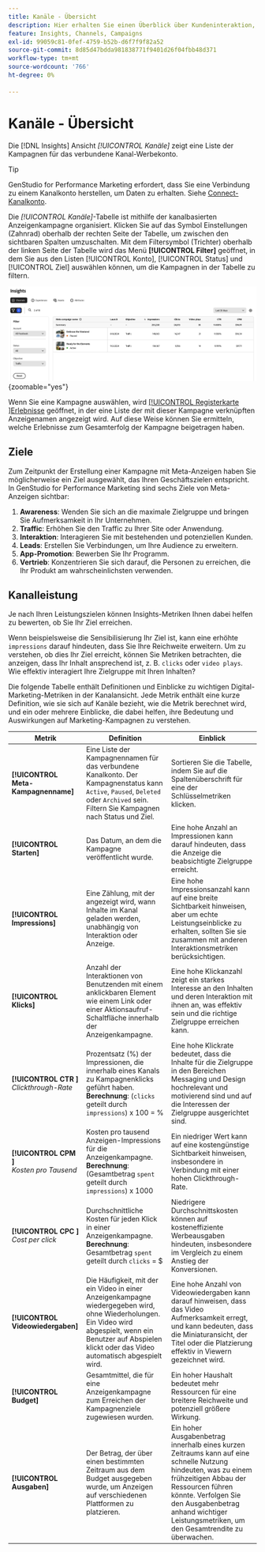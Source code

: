 ```yaml
---
title: Kanäle - Übersicht
description: Hier erhalten Sie einen Überblick über Kundeninteraktion, Leistung, Budget und Ausgaben für Marketing-Kampagnen in Adobe GenStudio for Performance Marketing.
feature: Insights, Channels, Campaigns
exl-id: 99059c81-0fef-4759-b52b-d6f7f9f82a52
source-git-commit: 8d85d47bdda981838771f9401d26f04fbb48d371
workflow-type: tm+mt
source-wordcount: '766'
ht-degree: 0%

---
```


# Kanäle - Übersicht

Die [!DNL Insights] Ansicht _[!UICONTROL Kanäle]_ zeigt eine Liste der Kampagnen für das verbundene Kanal-Werbekonto.

>[!TIP]
>
>GenStudio for Performance Marketing erfordert, dass Sie eine Verbindung zu einem Kanalkonto herstellen, um Daten zu erhalten. Siehe [Connect-Kanalkonto](connect-channel.md).

Die _[!UICONTROL Kanäle]_-Tabelle ist mithilfe der kanalbasierten Anzeigenkampagne organisiert. Klicken Sie auf das Symbol Einstellungen (Zahnrad) oberhalb der rechten Seite der Tabelle, um zwischen den sichtbaren Spalten umzuschalten. Mit dem Filtersymbol (Trichter) oberhalb der linken Seite der Tabelle wird das Menü **[!UICONTROL Filter]** geöffnet, in dem Sie aus den Listen [!UICONTROL Konto], [!UICONTROL Status] und [!UICONTROL Ziel] auswählen können, um die Kampagnen in der Tabelle zu filtern.

![Kanalfilter und -tabelle](/help/assets/insights-channels-filter.png){zoomable="yes"}

Wenn Sie eine Kampagne auswählen, wird [[!UICONTROL  Registerkarte ]Erlebnisse](experiences.md) geöffnet, in der eine Liste der mit dieser Kampagne verknüpften Anzeigenamen angezeigt wird. Auf diese Weise können Sie ermitteln, welche Erlebnisse zum Gesamterfolg der Kampagne beigetragen haben.

## Ziele

Zum Zeitpunkt der Erstellung einer Kampagne mit Meta-Anzeigen haben Sie möglicherweise ein Ziel ausgewählt, das Ihren Geschäftszielen entspricht. In GenStudio for Performance Marketing sind sechs Ziele von Meta-Anzeigen sichtbar:

1. **Awareness**: Wenden Sie sich an die maximale Zielgruppe und bringen Sie Aufmerksamkeit in Ihr Unternehmen.
1. **Traffic**: Erhöhen Sie den Traffic zu Ihrer Site oder Anwendung.
1. **Interaktion**: Interagieren Sie mit bestehenden und potenziellen Kunden.
1. **Leads**: Erstellen Sie Verbindungen, um Ihre Audience zu erweitern.
1. **App-Promotion**: Bewerben Sie Ihr Programm.
1. **Vertrieb**: Konzentrieren Sie sich darauf, die Personen zu erreichen, die Ihr Produkt am wahrscheinlichsten verwenden.

## Kanalleistung

Je nach Ihren Leistungszielen können Insights-Metriken Ihnen dabei helfen zu bewerten, ob Sie Ihr Ziel erreichen.

Wenn beispielsweise die Sensibilisierung Ihr Ziel ist, kann eine erhöhte `impressions` darauf hindeuten, dass Sie Ihre Reichweite erweitern. Um zu verstehen, ob dies Ihr Ziel erreicht, können Sie Metriken betrachten, die anzeigen, dass Ihr Inhalt ansprechend ist, z. B. `clicks` oder `video plays`. Wie effektiv interagiert Ihre Zielgruppe mit Ihren Inhalten?

Die folgende Tabelle enthält Definitionen und Einblicke zu wichtigen Digital-Marketing-Metriken in der Kanalansicht. Jede Metrik enthält eine kurze Definition, wie sie sich auf Kanäle bezieht, wie die Metrik berechnet wird, und ein oder mehrere Einblicke, die dabei helfen, ihre Bedeutung und Auswirkungen auf Marketing-Kampagnen zu verstehen.

| Metrik | Definition | Einblick |
| ----------- | ----------------------------- | -------------------------------- |
| **[!UICONTROL Meta-Kampagnenname]** | Eine Liste der Kampagnennamen für das verbundene Kanalkonto. Der Kampagnenstatus kann `Active`, `Paused`, `Deleted` oder `Archived` sein. Filtern Sie Kampagnen nach Status und Ziel. | Sortieren Sie die Tabelle, indem Sie auf die Spaltenüberschrift für eine der Schlüsselmetriken klicken. |
| **[!UICONTROL Starten]** | Das Datum, an dem die Kampagne veröffentlicht wurde. | Eine hohe Anzahl an Impressionen kann darauf hindeuten, dass die Anzeige die beabsichtigte Zielgruppe erreicht. |
| **[!UICONTROL Impressions]** | Eine Zählung, mit der angezeigt wird, wann Inhalte im Kanal geladen werden, unabhängig von Interaktion oder Anzeige. | Eine hohe Impressionsanzahl kann auf eine breite Sichtbarkeit hinweisen, aber um echte Leistungseinblicke zu erhalten, sollten Sie sie zusammen mit anderen Interaktionsmetriken berücksichtigen. |
| **[!UICONTROL Klicks]** | Anzahl der Interaktionen von Benutzenden mit einem anklickbaren Element wie einem Link oder einer Aktionsaufruf-Schaltfläche innerhalb der Anzeigenkampagne. | Eine hohe Klickanzahl zeigt ein starkes Interesse an den Inhalten und deren Interaktion mit ihnen an, was effektiv sein und die richtige Zielgruppe erreichen kann. |
| **[!UICONTROL CTR ]**<br>_Clickthrough-Rate_ | Prozentsatz (%) der Impressionen, die innerhalb eines Kanals zu Kampagnenklicks geführt haben.<br>**Berechnung**: (`clicks` geteilt durch `impressions`) x 100 = % | Eine hohe Klickrate bedeutet, dass die Inhalte für die Zielgruppe in den Bereichen Messaging und Design hochrelevant und motivierend sind und auf die Interessen der Zielgruppe ausgerichtet sind. |
| **[!UICONTROL CPM ]**<br>_Kosten pro Tausend_ | Kosten pro tausend Anzeigen-Impressions für die Anzeigenkampagne. <br>**Berechnung**: (Gesamtbetrag `spent` geteilt durch `impressions`) x 1000 | Ein niedriger Wert kann auf eine kostengünstige Sichtbarkeit hinweisen, insbesondere in Verbindung mit einer hohen Clickthrough-Rate. |
| **[!UICONTROL CPC ]**<br>_Cost per click_ | Durchschnittliche Kosten für jeden Klick in einer Anzeigenkampagne.<br>**Berechnung**: Gesamtbetrag `spent` geteilt durch `clicks` = $ | Niedrigere Durchschnittskosten können auf kosteneffiziente Werbeausgaben hindeuten, insbesondere im Vergleich zu einem Anstieg der Konversionen. |
| **[!UICONTROL Videowiedergaben]** | Die Häufigkeit, mit der ein Video in einer Anzeigenkampagne wiedergegeben wird, ohne Wiederholungen. Ein Video wird abgespielt, wenn ein Benutzer auf Abspielen klickt oder das Video automatisch abgespielt wird. | Eine hohe Anzahl von Videowiedergaben kann darauf hinweisen, dass das Video Aufmerksamkeit erregt, und kann bedeuten, dass die Miniaturansicht, der Titel oder die Platzierung effektiv in Viewern gezeichnet wird. |
| **[!UICONTROL Budget]** | Gesamtmittel, die für eine Anzeigenkampagne zum Erreichen der Kampagnenziele zugewiesen wurden. | Ein hoher Haushalt bedeutet mehr Ressourcen für eine breitere Reichweite und potenziell größere Wirkung. |
| **[!UICONTROL Ausgaben]** | Der Betrag, der über einen bestimmten Zeitraum aus dem Budget ausgegeben wurde, um Anzeigen auf verschiedenen Plattformen zu platzieren. | Ein hoher Ausgabenbetrag innerhalb eines kurzen Zeitraums kann auf eine schnelle Nutzung hindeuten, was zu einem frühzeitigen Abbau der Ressourcen führen könnte. Verfolgen Sie den Ausgabenbetrag anhand wichtiger Leistungsmetriken, um den Gesamtrendite zu überwachen. |
